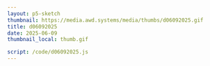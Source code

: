 ```yaml
---
layout: p5-sketch
thumbnail: https://media.awd.systems/media/thumbs/d06092025.gif
title: d06092025
date: 2025-06-09
thumbnail_local: thumb.gif

script: /code/d06092025.js
---
```


